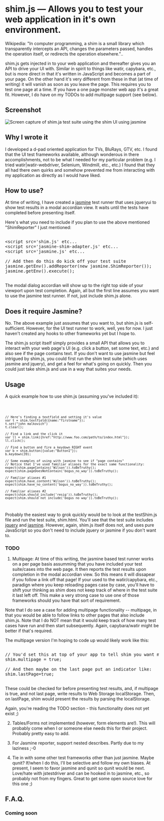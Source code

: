 # shim.js — Allows you to test your web application in it's own environment.

Wikipedia: "In computer programming, a shim is a small library which transparently intercepts an API, changes the parameters passed, handles the operation itself, or redirects the operation elsewhere."..

shim.js gets injected in to your web application and thereafter gives you an API to drive your UI with. Similar in spirit to things like watir, capybara, etc., but is more direct in that it's written in JavaScript and becomes a part of your page. On the other hand it's very different from these in that (at time of writing) it will vanish as soon as you leave the page. This requires you to test one page at a time. If you have a one page monster web app it's a great fit. However, I do have on my TODOs to add multipage support (see below).

## Screenshot
<img src="https://lh5.googleusercontent.com/-LrlDW3YLNbM/Tg6nRgSAxuI/AAAAAAAAAMI/Zcu4FrW4KtY/s640/shim_ui.jpg" alt="Screen capture of shim.ja test suite using the shim UI using jasmine" />

## Why I wrote it 

I developed a d-pad oriented application for TVs, BluRays, GTV, etc. I found that the UI test frameworks available, although wonderous in there accomplishments, not to be what I needed for my particular problem (e.g. I tried watir|watir-webdriver, Selenium, Windmill, etc., etc.) I found that they all had there own quirks and somehow prevented me from interacting with my application as directly as I would have liked. 

## How to use?
At time of writing, I have created a [jasmine][jasmine] test runner that uses jqueryui to show test results in a modal accordian view. It waits until the tests have completed before presenting itself.

Here's what you need to include if you plan to use the above mentioned "ShimReporter" I just mentioned:

<pre>

&lt;script src='shim.js' etc...
&lt;script src='jasmine-shim-adapter.js' etc...
&lt;script src='jasmine.js' etc...

// Add then do this do kick off your test suite
jasmine.getEnv().addReporter(new jasmine.ShimReporter());
jasmine.getEnv().execute();

</pre>

The modal dialog accordian will show up to the right top side of your viewport upon test completion. Again, all but the first line assumes you want to use the jasmine test runner. If not, just include shim.js alone.

## Does it require Jasmine?
No. The above example just assumes that you want to, but shim.js is self-sufficient. However, for the UI test runner to work, well, yes for now. I just haven't created any hooks to other frameworks yet but I hope to.

The shim.js script itself simply provides a small API that allows you to interact with your web page's UI (e.g. click a button, set some text, etc.) and also see if the page contains text. If you don't want to use jasmine but feel intrigued by shim.js, you could first run the shim test suite (which uses jasmine and jquery), and get a feel for what's going on quickly. Then you could just take shim.js and use in a way that suites your needs.

## Usage

A quick example how to use shim.js (assuming you've included it):

<code>

    // Here's finding a textfield and setting it's value           
    var t = shim.textfield({name:"firstname"});
    t.set("john malkovich")
    t.clear();

    // Find a link and the click it
    var ll = shim.link({href:"http://www.foo.com/path/to/index.html"});
    ll.click();

    // Find a button and fire a keydown RIGHT event
    var b = shim.button({value:"Button1"});
    b.keydown(39);

    // Some examples of using with jasmine to see if "page contains"    
    // Notice that I've used familiar aliases for the exact same functionality:
    expect(shim.pageContains('Wilson')).toBeTruthy();
    expect(shim.pageDoesNotContain('bogus_no_way')).toBeTruthy();

    // Familiar aliases #1
    expect(shim.have_content('Wilson')).toBeTruthy();
    expect(shim.have_no_content('bogus_no_way')).toBeTruthy(); 

    // Familiar aliases #2
    expect(shim.should_include('resig')).toBeTruthy();
    expect(shim.should_not_include('bogus_no_way')).toBeTruthy();


</code>

Probably the easiest way to grok quickly would be to look at the testShim.js file and run the test suite, shim.html. 
You'll see that the test suite includes [jquery][jquery] and [jasmine][jasmine]. However, again, shim.js itself does not, and uses pure JavaScript so you don't need to include jquery or jasmine if you don't want to. 

### TODO 

1) Multipage: At time of this writing, the jasmine based test runner works on a per page basis assumming that you have included your test suite/cases into the web page. It then reports the test results upon completion in the modal accordian view. So this means it will dissapear if you follow a link off that page! If your used to the watir/capybara, etc., paradign where you keep reloading pages case by case, you'll have to shift your thinking as shim does not keep track of where in the test suite it last left off. This make a very strong case to use one of those frameworks should you have that sort of requirement.

Note that I do see a case for adding multipage functionality -- multipage, in that you would be able to follow links to other pages that also include shim.js. Note that I do NOT mean that it would keep track of how many test cases have run and then start subsequently. Again, capybara/watir might be better if that's required.

The multipage version I'm hoping to code up would likely work like this:

<pre>

// You'd set this at top of your app to tell shim you want multipage
shim.multipage = true; 

// And then maybe on the last page put an indicator like:
shim.lastPage=true;

</pre>

These could be checked for before presenting test results, and, if multipage is true, and not last page, write results to Web Storage localStorage. Then, on lastPage, shim would present the results by parsing the localStorage. 

Again, you're reading the TODO section - this functionality does not yet exist ;)

2) Tables/Forms not implemented (however, form elements are!). This will probably come when I or someone else needs this for their project. Probably pretty easy to add.

3) For Jasmine reporter, support nested describes. Partly due to my laziness ;-0

4) Tie in with some other test frameworks other than just jasmine. Maybe qunit? If/when I do this, I'll be selective and follow my own biases. At present, I seem to favor jasmine and qunit so qunit would be next. Love/hate with jstestdriver and can be hooked in to jasmine, etc., so probably not from my fingers. Great to get some open source love for this one ;)

## F.A.Q.

### Coming soon

[jQuery]: http://jquery.com/
[jasmine]: http://pivotal.github.com/jasmine/

